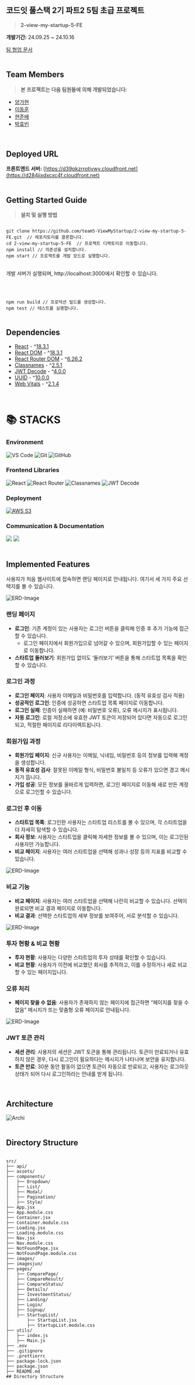 ## 코드잇 풀스택 2기 파트2 5팀 초급 프로젝트
>**2-view-my-startup-5-FE**

**개발기간:** 24.09.25 ~ 24.10.16

[팀 협업 문서](https://rune-echinodon-d07.notion.site/2942192ef9ea4e77a2133d0be26ed56d?v=fff0f3d28b85813ba6c2000c6457ff84)
<br><br>

## Team Members
>**본 프로젝트는 다음 팀원들에 의해 개발되었습니다:**
- [양가현](https://github.com/gahyeon-yang)
- [이동훈](https://github.com/ciin1411)
- [현준배](https://github.com/junbaehyun)
- [박효빈](https://github.com/hyobiin9)
<br>

## Deployed URL
**프론트엔드 서버:** [https://d39pkzrrotjvwy.cloudfront.net](https://d284jixdxcxc4f.cloudfront.net)
<br><br>

## Getting Started Guide
>**설치 및 실행 방법**
<pre>
<code>
git clone https://github.com/team5-ViewMyStartup/2-view-my-startup-5-FE.git  // 레포지토리를 클론합니다.
cd 2-view-my-startup-5-FE  // 프로젝트 디렉토리로 이동합니다.
npm install // 의존성을 설치합니다.
npm start // 프로젝트를 개발 모드로 실행합니다.
</code>
</pre>
개발 서버가 실행되며, http://localhost:3000에서 확인할 수 있습니다.

<br>
<pre>
<code>
npm run build // 프로덕션 빌드를 생성합니다.
npm test // 테스트를 실행합니다.
</code>
</pre>


## Dependencies

- [React](https://reactjs.org/) - ^[18.3.1](https://www.npmjs.com/package/react/v/18.3.1)
- [React DOM](https://reactjs.org/docs/react-dom.html) - ^[18.3.1](https://www.npmjs.com/package/react-dom/v/18.3.1)
- [React Router DOM](https://reactrouter.com/) - ^[6.26.2](https://www.npmjs.com/package/react-router-dom/v/6.26.2)
- [Classnames](https://www.npmjs.com/package/classnames) - ^[2.5.1](https://www.npmjs.com/package/classnames/v/2.5.1)
- [JWT Decode](https://www.npmjs.com/package/jwt-decode) - ^[4.0.0](https://www.npmjs.com/package/jwt-decode/v/4.0.0)
- [UUID](https://www.npmjs.com/package/uuid) - ^[10.0.0](https://www.npmjs.com/package/uuid/v/10.0.0)
- [Web Vitals](https://web.dev/vitals/) - ^[2.1.4](https://www.npmjs.com/package/web-vitals/v/2.1.4)
<br>
<div align=left><h1>📚 STACKS</h1></div>

### Environment

![VS Code](https://img.shields.io/badge/VS_Code-007ACC?logo=visual-studio-code&logoColor=white&style=for-the-badge)
![Git](https://img.shields.io/badge/Git-F05032?logo=git&logoColor=white&style=for-the-badge)
![GitHub](https://img.shields.io/badge/GitHub-181717?logo=github&logoColor=white&style=for-the-badge)

### Frontend Libraries

![React](https://img.shields.io/badge/React-61DAFB?logo=react&logoColor=white&style=for-the-badge)
![React Router](https://img.shields.io/badge/React_Router_DOM-CA4245?logo=react-router&logoColor=white&style=for-the-badge)
![Classnames](https://img.shields.io/badge/Classnames-0082C9?logo=javascript&logoColor=white&style=for-the-badge)
![JWT Decode](https://img.shields.io/badge/JWT_Decode-000000?logo=json-web-tokens&logoColor=white&style=for-the-badge)

### Deployment

[![AWS S3](https://img.shields.io/badge/AWS%20S3-569A31?style=for-the-badge&logo=amazonaws&logoColor=white)](https://aws.amazon.com/s3/)

### Communication & Documentation
<div align=left>
  <img src="https://img.shields.io/badge/Notion-000000?style=for-the-badge&logo=notion&logoColor=white">
  <img src="https://img.shields.io/badge/Slack-4A154B?style=for-the-badge&logo=slack&logoColor=white">
  <br><br>
</div>

## Implemented Features
사용자가 처음 웹사이트에 접속하면 랜딩 페이지로 안내됩니다. 여기서 세 가지 주요 선택지를 볼 수 있습니다.

![ERD-Image](https://github.com/team5-ViewMyStartup/2-view-my-startup-5-FE/blob/dev/image%20(1).png?raw=true)
<br>
### 랜딩 페이지

- **로그인**: 기존 계정이 있는 사용자는 로그인 버튼을 클릭해 인증 후 추가 기능에 접근할 수 있습니다.
  - 로그인 페이지에서 회원가입으로 넘어갈 수 있으며, 회원가입할 수 있는 페이지로 이동합니다.
- **스타트업 둘러보기**: 회원가입 없이도 ‘둘러보기’ 버튼을 통해 스타트업 목록을 확인할 수 있습니다.

### 로그인 과정

- **로그인 페이지**: 사용자 이메일과 비밀번호를 입력합니다. (동적 유효성 검사 적용)
- **성공적인 로그인**: 인증에 성공하면 스타트업 목록 페이지로 이동합니다.
- **로그인 실패**: 인증이 실패하면 (예: 비밀번호 오류), 오류 메시지가 표시됩니다.
- **자동 로그인**: 로컬 저장소에 유효한 JWT 토큰이 저장되어 있다면 자동으로 로그인되고, 적절한 페이지로 리다이렉트됩니다.

### 회원가입 과정

- **회원가입 페이지**: 신규 사용자는 이메일, 닉네임, 비밀번호 등의 정보를 입력해 계정을 생성합니다.
- **동적 유효성 검사**: 잘못된 이메일 형식, 비밀번호 불일치 등 오류가 있으면 경고 메시지가 뜹니다.
- **가입 성공**: 모든 정보를 올바르게 입력하면, 로그인 페이지로 이동해 새로 만든 계정으로 로그인할 수 있습니다.

### 로그인 후 이동

- **스타트업 목록**: 로그인한 사용자는 스타트업 리스트를 볼 수 있으며, 각 스타트업을 더 자세히 탐색할 수 있습니다.
- **회사 정보**: 사용자는 스타트업을 클릭해 자세한 정보를 볼 수 있으며, 이는 로그인된 사용자만 가능합니다.
- **비교 페이지**: 사용자는 여러 스타트업을 선택해 성과나 성장 등의 지표를 비교할 수 있습니다.

![ERD-Image](https://github.com/team5-ViewMyStartup/2-view-my-startup-5-FE/blob/dev/image%20(2).png?raw=true)
<br>

### 비교 기능

- **비교 페이지**: 사용자는 여러 스타트업을 선택해 나란히 비교할 수 있습니다. 선택이 완료되면 비교 결과 페이지로 이동합니다.
- **비교 결과**: 선택한 스타트업의 세부 정보를 보여주어, 서로 분석할 수 있습니다.

![ERD-Image](https://github.com/team5-ViewMyStartup/2-view-my-startup-5-FE/blob/dev/image%20(3).png?raw=true)
<br>

### 투자 현황 & 비교 현황

- **투자 현황**: 사용자는 다양한 스타트업의 투자 상태를 확인할 수 있습니다.
- **비교 현황**: 사용자가 이전에 비교했던 회사를 추적하고, 이를 수정하거나 새로 비교할 수 있는 페이지입니다.

### 오류 처리

- **페이지 찾을 수 없음**: 사용자가 존재하지 않는 페이지에 접근하면 “페이지를 찾을 수 없음” 메시지가 뜨는 맞춤형 오류 페이지로 안내됩니다.

![ERD-Image](https://github.com/team5-ViewMyStartup/2-view-my-startup-5-FE/blob/dev/image%20(4).png?raw=true)
<br>

### JWT 토큰 관리

- **세션 관리**: 사용자의 세션은 JWT 토큰을 통해 관리됩니다. 토큰이 만료되거나 유효하지 않은 경우, 다시 로그인이 필요하다는 메시지가 나타나며 보안을 유지합니다.
- **토큰 만료**: 30분 동안 활동이 없으면 토큰이 자동으로 만료되고, 사용자는 로그아웃 상태가 되어 다시 로그인하라는 안내를 받게 됩니다.
<br>

## Architecture
![Archi](https://github.com/team5-ViewMyStartup/2-view-my-startup-5-FE/blob/dev/image.png?raw=true)
<br><br>

## Directory Structure
<pre>
<code>
src/
├── api/               
├── assets/            
├── components/        
│   ├── Dropdown/      
│   ├── List/          
│   ├── Modal/         
│   ├── Pagination/    
│   ├── Style/         
├── App.jsx            
├── App.module.css     
├── Container.jsx      
├── Container.module.css 
├── Loading.jsx        
├── Loading.module.css 
├── Nav.jsx            
├── Nav.module.css     
├── NotFoundPage.jsx   
├── NotFoundPage.module.css 
├── images/            
├── imagesjun/         
├── pages/             
│   ├── ComparePage/   
│   ├── CompareResult/ 
│   ├── CompareStatus/ 
│   ├── Details/       
│   ├── InvestmentStatus/ 
│   ├── Landing/       
│   ├── Login/         
│   ├── Signup/        
│   ├── StartupList/   
│       ├── StartupList.jsx   
│       ├── StartupList.module.css 
├── utils/             
│   ├── index.js       
│   ├── Main.js       
├── .env               
├── .gitignore         
├── .prettierrc        
├── package-lock.json  
├── package.json       
├── README.md      
## Directory Structure
<pre>
<code>
